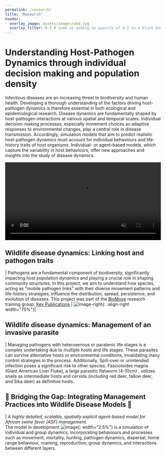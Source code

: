 ```yaml
---
permalink: /research/
title: "Research"
header:
  overlay_image: assets/images/wbd.jpg
  overlay_filter: 0.5 # same as adding an opacity of 0.5 to a black background
---
```


# Understanding Host-Pathogen Dynamics through individual decision making and population density

Infectious diseases are an increasing threat to biodiversity and human health. Developing a thorough understanding of the factors driving host-pathogen dynamics is therefore essential in both ecological and epidemiological research. Disease dynamics are fundamentally shaped by host-pathogen interactions at various spatial and temporal scales. Individual decision-making processes, especially movement choices as adaptive responses to environmental changes, play a central role in disease transmission. Accordingly, simulation models that aim to predict realistic host-pathogen dynamics must account for individual behaviours and life-history traits of host organisms. Individual- or agent-based models, which capture the variability in host behaviours, offer new approaches and insights into the study of disease dynamics.

<video autoplay loop muted playsinline width="100%">
  <source src="/assets/videos/PopFromIndiv.mp4" type="video/mp4">
  Your browser does not support the video tag.
</video>



## Wildlife disease dynamics: Linking host and pathogen traits

| Pathogens are a fundamental component of biodiversity, significantly impacting host population dynamics and playing a crucial role in shaping community structures. In this project, we aim to understand how species, acting as "mobile pathogen links" with their diverse movement patterns and life-history strategies, influence the distribution, spread, persistence, and evolution of diseases. This project was part of the [BioMove](https://www.bio-move.org/) research training group. [Key Publications](/publications/#host-pathogen-dynamics)   | ![image-right](/assets/images/model1.gif){: .align-right width="75%"}| 

## Wildlife disease dynamics: Management of an invasive parasite

| Managing pathogens with heteroxenous or paratenic life stages is a complex undertaking due to multiple hosts and life stages. These parasites can survive  alternative hosts or environmental conditions, invalidating many control strategies in the process. Additionally, Spill-over or unintended infection poses a significant risk to other species. Fascioloides magna (Giant American Liver Fluke), a large parasitic flatworm (4-10cm) , utilizes snails as intermediate hosts and cervids (including red deer, fallow deer, and Sika deer) as definitive hosts.

## :construction: Bridging the Gap: Integrating Management Practices into Wildlife Disease Models :construction: 

 | *A highly detailed, scalable, spatially explicit agent-based model for African swine fever (ASF) management.*<br> The model in development ![image](https://cdn3.emoji.gg/emojis/11533-rust-logo.png){: width="2.5%"} is a simulation of individual and group dynamics, incorporating behaviours and processes such as movement, mortality, hunting, pathogen dynamics, dispersal, home range behaviour, roaming, reproduction, group dynamics, and interactions between different layers.










